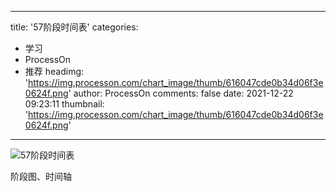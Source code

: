 
---
title: '57阶段时间表'
categories: 
 - 学习
 - ProcessOn
 - 推荐
headimg: 'https://img.processon.com/chart_image/thumb/616047cde0b34d06f3e0624f.png'
author: ProcessOn
comments: false
date: 2021-12-22 09:23:11
thumbnail: 'https://img.processon.com/chart_image/thumb/616047cde0b34d06f3e0624f.png'
---

<div>   
<img class="thumb" alt="57阶段时间表" src="https://img.processon.com/chart_image/thumb/616047cde0b34d06f3e0624f.png" referrerpolicy="no-referrer">
<p>阶段图、时间轴</p>  
</div>
            